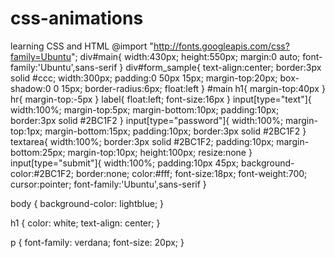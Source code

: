 # css-animations
learning CSS and HTML
@import "http://fonts.googleapis.com/css?family=Ubuntu";
div#main{
width:430px;
height:550px;
margin:0 auto;
font-family:'Ubuntu',sans-serif
}
div#form_sample{
text-align:center;
border:3px solid #ccc;
width:300px;
padding:0 50px 15px;
margin-top:20px;
box-shadow:0 0 15px;
border-radius:6px;
float:left
}
#main h1{
margin-top:40px
}
hr{
margin-top:-5px
}
label{
float:left;
font-size:16px
}
input[type="text"]{
width:100%;
margin-top:5px;
margin-bottom:10px;
padding:10px;
border:3px solid #2BC1F2
}
input[type="password"]{
width:100%;
margin-top:1px;
margin-bottom:15px;
padding:10px;
border:3px solid #2BC1F2
}
textarea{
width:100%;
border:3px solid #2BC1F2;
padding:10px;
margin-bottom:25px;
margin-top:10px;
height:100px;
resize:none
}
input[type="submit"]{
width:100%;
padding:10px 45px;
background-color:#2BC1F2;
border:none;
color:#fff;
font-size:18px;
font-weight:700;
cursor:pointer;
font-family:'Ubuntu',sans-serif
}

body {
  background-color: lightblue;
}

h1 {
  color: white;
  text-align: center;
}

p {
  font-family: verdana;
  font-size: 20px;
}
